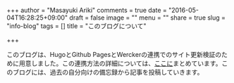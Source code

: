 +++
author = "Masayuki Ariki"
comments = true
date = "2016-05-04T16:28:25+09:00"
draft = false
image = ""
menu = ""
share = true
slug = "info-blog"
tags = []
title = "このブログについて"

+++

このブログは、HugoとGithub PagesとWerckerの連携でのサイト更新検証のために用意しました。この連携方法の詳細については、[ここに](http://hugo.vivo-one.net/githubpages-Wercker-hugo/)まとめています。このブログには、過去の自分向けの備忘録から記事を投稿していきます。
